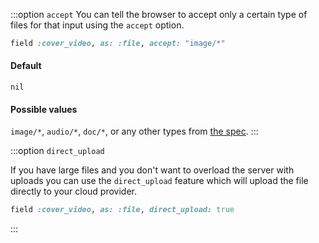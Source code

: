 :::option `accept`
You can tell the browser to accept only a certain type of files for that input using the `accept` option.

```ruby
field :cover_video, as: :file, accept: "image/*"
```

#### Default

`nil`

#### Possible values

`image/*`, `audio/*`, `doc/*`, or any other types from [the spec](https://developer.mozilla.org/en-US/docs/Web/HTML/Attributes/accept).
:::

:::option `direct_upload`
<LicenseReq license="pro" />

If you have large files and you don't want to overload the server with uploads you can use the `direct_upload` feature which will upload the file directly to your cloud provider.

```ruby
field :cover_video, as: :file, direct_upload: true
```

<!-- @include: ./default_boolean_false.md -->
:::
